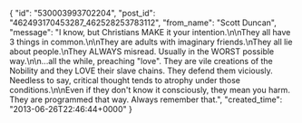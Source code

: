  {
   "id": "530003993702204",
   "post_id": "462493170453287_462528253783112",
   "from_name": "Scott Duncan",
   "message": "I know, but Christians MAKE it your intention.\n\nThey all have 3 things in common.\n\nThey are adults with imaginary friends.\nThey all lie about people.\nThey ALWAYS misread. Usually in the WORST possible way.\n\n...all the while, preaching \"love\". They are vile creations of the Nobility and they LOVE their slave chains. They defend them viciously. Needless to say, critical thought tends to atrophy under those conditions.\n\nEven if they don't know it consciously, they mean you harm. They are programmed that way. Always remember that.",
   "created_time": "2013-06-26T22:46:44+0000"
 }
